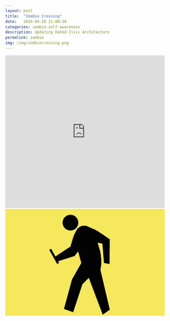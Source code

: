 ```yaml
---
layout: post
title:  "Zombie Crossing"
date:   2016-04-20 21:00:30
categories: zombie-self-awareness
description: Updating Dated Civic Architecture
permalink: zombie
img: /img/zombiecrossing.png
---
```


<div class="col-xs-12">
	<iframe width="100%" height="480" src="https://www.youtube.com/embed/raWhliAt30c" frameborder="0" allowfullscreen></iframe>
</div>
<div class="col-xs-1"></div>
<div class="col-xs-11">
	<img src="/img/zombiecrossing.png" class="img-responsive" alt="Responsive image"/>
</div>

